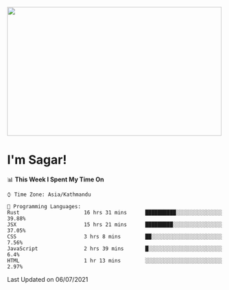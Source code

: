 
<img src="https://media.giphy.com/media/3ornk57KwDXf81rjWM/giphy.gif" width="500" height="300" frameBorder="0" class="giphy-embed" allowFullScreen></img>

#   I'm Sagar!

<!--START_SECTION:waka-->
📊 **This Week I Spent My Time On** 

```text
⌚︎ Time Zone: Asia/Kathmandu

💬 Programming Languages: 
Rust                     16 hrs 31 mins      ██████████░░░░░░░░░░░░░░░   39.88% 
JSX                      15 hrs 21 mins      █████████░░░░░░░░░░░░░░░░   37.05% 
CSS                      3 hrs 8 mins        ██░░░░░░░░░░░░░░░░░░░░░░░   7.56% 
JavaScript               2 hrs 39 mins       █░░░░░░░░░░░░░░░░░░░░░░░░   6.4% 
HTML                     1 hr 13 mins        ░░░░░░░░░░░░░░░░░░░░░░░░░   2.97%

```


 Last Updated on 06/07/2021
<!--END_SECTION:waka-->
